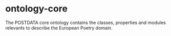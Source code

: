 # ontology-core
The POSTDATA core ontology contains the classes, properties and modules relevants to describe the European Poetry domain.
